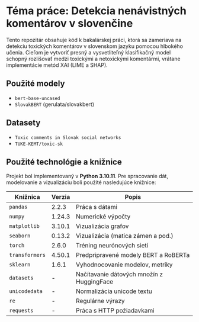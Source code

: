 #  Téma práce: Detekcia nenávistných komentárov v slovenčine

Tento repozitár obsahuje kód k bakalárskej práci, ktorá sa zameriava na detekciu toxických komentárov v slovenskom jazyku pomocou hlbokého učenia. Cieľom je vytvoriť presný a vysvetliteľný klasifikačný model schopný rozlišovať medzi toxickými a netoxickými komentármi, vrátane implementácie metód XAI (LIME a SHAP).

##  Použité modely
- `bert-base-uncased`
- `SlovakBERT` (gerulata/slovakbert)

##  Datasety
- `Toxic comments in Slovak social networks` 
- `TUKE-KEMT/toxic-sk`

##  Použité technológie a knižnice

Projekt bol implementovaný v **Python 3.10.11**. Pre spracovanie dát, modelovanie a vizualizáciu boli použité nasledujúce knižnice:

| Knižnica | Verzia | Popis |
|----------|--------|-------|
| `pandas` | 2.2.3 | Práca s dátami |
| `numpy` | 1.24.3 | Numerické výpočty |
| `matplotlib` | 3.10.1 | Vizualizácia grafov |
| `seaborn` | 0.13.2 | Vizualizácia (matica zámen a pod.) |
| `torch` | 2.6.0 | Tréning neurónových sietí |
| `transformers` | 4.50.1 | Predpripravené modely BERT a RoBERTa |
| `sklearn` | 1.6.1 | Vyhodnocovanie modelov, metriky |
| `datasets` | - | Načítavanie dátových množín z HuggingFace |
| `unicodedata` | - | Normalizácia unicode textu |
| `re` | - | Regulárne výrazy |
| `requests` | - | Práca s HTTP požiadavkami |
